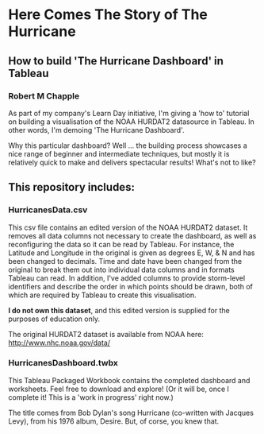 # Here Comes The Story of The Hurricane
## How to build 'The Hurricane Dashboard' in Tableau
### Robert M Chapple

As part of my company's Learn Day initiative, I'm giving a 'how to' tutorial on building a visualisation of the NOAA HURDAT2 datasource in Tableau. In other words, I'm demoing 'The Hurricane Dashboard'.

Why this particular dashboard? Well ... the building process showcases a nice range of beginner and intermediate techniques, but mostly it is relatively quick to make and delivers spectacular results! What's not to like?

## This repository includes:
### HurricanesData.csv
This csv file contains an edited version of the NOAA HURDAT2 dataset. It removes all data columns not necessary to create the dashboard, as well as reconfiguring the data so it can be read by Tableau. For instance, the Latitude and Longitude in the original is given as degrees E, W, & N and has been changed to decimals. Time and date have been changed from the original to break them out into individual data columns and in formats Tableau can read. In addition, I've added columns to provide storm-level identifiers and describe the order in which points should be drawn, both of which are required by Tableau to create this visualisation.

**I do not own this dataset**, and this edited version is supplied for the purposes of education only.

The original HURDAT2 dataset is available from NOAA here: <http://www.nhc.noaa.gov/data/>

### HurricanesDashboard.twbx
This Tableau Packaged Workbook contains the completed dashboard and worksheets. Feel free to download and explore!
(Or it will be, once I complete it! This is a 'work in progress' right now.)

The title comes from Bob Dylan's song Hurricane (co-written with Jacques Levy), from his 1976 album, Desire. But, of corse, you knew that.


